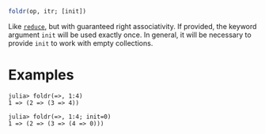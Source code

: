 ```julia
foldr(op, itr; [init])
```

Like [`reduce`](@ref), but with guaranteed right associativity. If provided, the keyword argument `init` will be used exactly once. In general, it will be necessary to provide `init` to work with empty collections.

# Examples

```jldoctest
julia> foldr(=>, 1:4)
1 => (2 => (3 => 4))

julia> foldr(=>, 1:4; init=0)
1 => (2 => (3 => (4 => 0)))
```
